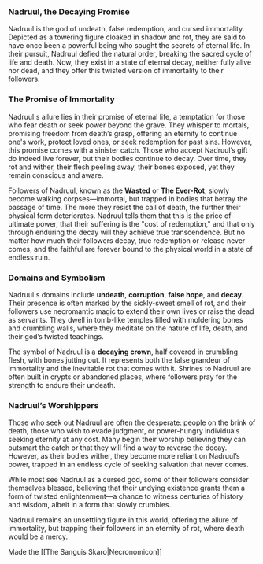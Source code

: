 ### Nadruul, the Decaying Promise

Nadruul is the god of undeath, false redemption, and cursed immortality. Depicted as a towering figure cloaked in shadow and rot, they are said to have once been a powerful being who sought the secrets of eternal life. In their pursuit, Nadruul defied the natural order, breaking the sacred cycle of life and death. Now, they exist in a state of eternal decay, neither fully alive nor dead, and they offer this twisted version of immortality to their followers.

### The Promise of Immortality
Nadruul's allure lies in their promise of eternal life, a temptation for those who fear death or seek power beyond the grave. They whisper to mortals, promising freedom from death’s grasp, offering an eternity to continue one's work, protect loved ones, or seek redemption for past sins. However, this promise comes with a sinister catch. Those who accept Nadruul’s gift do indeed live forever, but their bodies continue to decay. Over time, they rot and wither, their flesh peeling away, their bones exposed, yet they remain conscious and aware.

Followers of Nadruul, known as the **Wasted** or **The Ever-Rot**, slowly become walking corpses—immortal, but trapped in bodies that betray the passage of time. The more they resist the call of death, the further their physical form deteriorates. Nadruul tells them that this is the price of ultimate power, that their suffering is the "cost of redemption," and that only through enduring the decay will they achieve true transcendence. But no matter how much their followers decay, true redemption or release never comes, and the faithful are forever bound to the physical world in a state of endless ruin.

### Domains and Symbolism
Nadruul's domains include **undeath**, **corruption**, **false hope**, and **decay**. Their presence is often marked by the sickly-sweet smell of rot, and their followers use necromantic magic to extend their own lives or raise the dead as servants. They dwell in tomb-like temples filled with moldering bones and crumbling walls, where they meditate on the nature of life, death, and their god’s twisted teachings.

The symbol of Nadruul is a **decaying crown**, half covered in crumbling flesh, with bones jutting out. It represents both the false grandeur of immortality and the inevitable rot that comes with it. Shrines to Nadruul are often built in crypts or abandoned places, where followers pray for the strength to endure their undeath.

### Nadruul’s Worshippers
Those who seek out Nadruul are often the desperate: people on the brink of death, those who wish to evade judgment, or power-hungry individuals seeking eternity at any cost. Many begin their worship believing they can outsmart the catch or that they will find a way to reverse the decay. However, as their bodies wither, they become more reliant on Nadruul’s power, trapped in an endless cycle of seeking salvation that never comes. 

While most see Nadruul as a cursed god, some of their followers consider themselves blessed, believing that their undying existence grants them a form of twisted enlightenment—a chance to witness centuries of history and wisdom, albeit in a form that slowly crumbles.

Nadruul remains an unsettling figure in this world, offering the allure of immortality, but trapping their followers in an eternity of rot, where death would be a mercy.


Made the [[The Sanguis Skaro|Necronomicon]]
